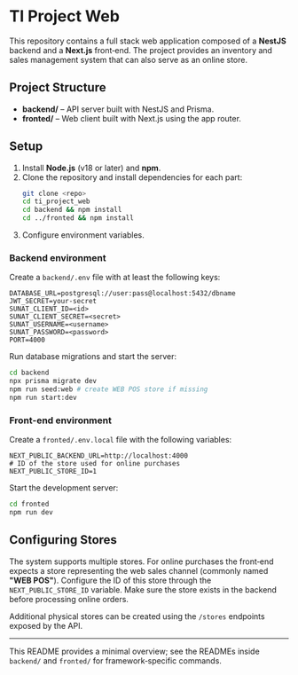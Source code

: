 # TI Project Web

This repository contains a full stack web application composed of a **NestJS** backend and a **Next.js** front‑end. The project provides an inventory and sales management system that can also serve as an online store.

## Project Structure

- **backend/** – API server built with NestJS and Prisma.
- **fronted/** – Web client built with Next.js using the app router.

## Setup

1. Install **Node.js** (v18 or later) and **npm**.
2. Clone the repository and install dependencies for each part:
   ```bash
   git clone <repo>
   cd ti_project_web
   cd backend && npm install
   cd ../fronted && npm install
   ```
3. Configure environment variables.

### Backend environment
Create a `backend/.env` file with at least the following keys:

```
DATABASE_URL=postgresql://user:pass@localhost:5432/dbname
JWT_SECRET=your-secret
SUNAT_CLIENT_ID=<id>
SUNAT_CLIENT_SECRET=<secret>
SUNAT_USERNAME=<username>
SUNAT_PASSWORD=<password>
PORT=4000
```

Run database migrations and start the server:

```bash
cd backend
npx prisma migrate dev
npm run seed:web # create WEB POS store if missing
npm run start:dev
```

### Front-end environment
Create a `fronted/.env.local` file with the following variables:

```
NEXT_PUBLIC_BACKEND_URL=http://localhost:4000
# ID of the store used for online purchases
NEXT_PUBLIC_STORE_ID=1
```

Start the development server:

```bash
cd fronted
npm run dev
```

## Configuring Stores
The system supports multiple stores. For online purchases the front‑end expects a store representing the web sales channel (commonly named **"WEB POS"**). Configure the ID of this store through the `NEXT_PUBLIC_STORE_ID` variable. Make sure the store exists in the backend before processing online orders.

Additional physical stores can be created using the `/stores` endpoints exposed by the API.

---
This README provides a minimal overview; see the READMEs inside `backend/` and `fronted/` for framework‑specific commands.
